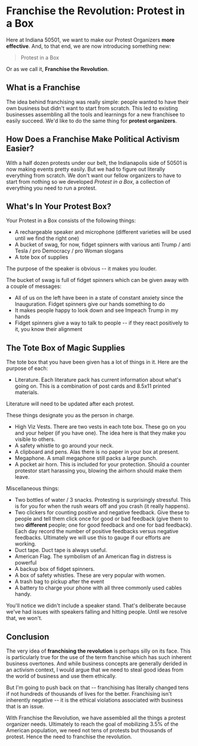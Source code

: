 # Franchise the Revolution: Protest in a Box

Here at Indiana 50501, we want to make our Protest Organizers **more effective**.  And, to that end, we are now introducing something new:

> Protest in a Box

Or as we call it, **Franchise the Revolution**.

## What is a Franchise

The idea behind franchising was really simple: people wanted to have their own business but didn't want to start from scratch.  This led to existing businesses assembling all the tools and learnings for a new franchisee to easily succeed.  We'd like to do the same thing for **protest organizers**.

## How Does a Franchise Make Political Activism Easier?

With a half dozen protests under our belt, the Indianapolis side of 50501 is now making events pretty easily.  But we had to figure out literally everything from scratch.  We don't want our fellow organizers to have to start from nothing so we developed *Protest in a Box*, a collection of everything you need to run a protest.  

## What's In Your Protest Box?

Your Protest in a Box consists of the following things:

* A rechargeable speaker and microphone (different varieties will be used until we find the right one)
* A bucket of swag, for now, fidget spinners with various anti Trump / anti Tesla /  pro Democracy / pro Woman slogans
* A tote box of supplies

The purpose of the speaker is obvious -- it makes you louder.  

The bucket of swag is full of fidget spinners which can be given away with a couple of messages: 
* All of us on the left have been in a state of constant anxiety since the Inauguration.  Fidget spinners give our hands something to do
* It makes people happy to look down and see Impeach Trump in my hands
* Fidget spinners give a way to talk to people -- if they react positively to it, you know their alignment

## The Tote Box of Magic Supplies

The tote box that you have been given has a lot of things in it.  Here are the purpose of each:

* Literature.  Each literature pack has current information about what's going on.  This is a combination of post cards and 8.5x11 printed materials.

Literature will need to be updated after each protest.

These things designate you as the person in charge.

* High Viz Vests.  There are two vests in each tote box.  These go on you and your helper (if you have one).  The idea here is that they make you visible to others.
* A safety whistle to go around your neck.  
* A clipboard and pens.  Alas there is no paper in your box at present.
* Megaphone. A small megaphone still packs a large punch.
* A pocket air horn.  This is included for your protection.  Should a counter protestor start harassing you, blowing the airhorn should make them leave.

Miscellaneous things:

* Two bottles of water / 3 snacks.  Protesting is surprisingly stressful.  This is for you for when the rush wears off and you crash (it really happens).  
* Two clickers for counting positive and negative feedback.  Give these to people and tell them click once for good or bad feedback (give them to two **different** people; one for good feedback and one for bad feedback).  Each day record the number of positive feedbacks versus negative feedbacks.  Ultimately we will use this to gauge if our efforts are working.
* Duct tape.  Duct tape is always useful.
* American Flag.  The symbolism of an American flag in distress is powerful
* A backup box of fidget spinners.
* A box of safety whistles.  These are very popular with women.
* A trash bag to pickup after the event
* A battery to charge your phone with all three commonly used cables handy.

You'll notice we didn't include a speaker stand.  That's deliberate because we've had issues with speakers falling and hitting people.  Until we resolve that, we won't.

## Conclusion

The very idea of **franchising the revolution** is perhaps silly on its face.  This is particularly true for the use of the term franchise which has such inherent business overtones.  And while business concepts are generally derided in an activism context, I would argue that we need to steal good ideas from the world of business and use them ethically.

But I'm going to push back on that -- franchising has literally changed tens if not hundreds of thousands of lives for the better.  Franchising isn't inherently negative -- it is the ethical violations associated with business that is an issue.

With Franchise the Revolution, we have assembled all the things a protest organizer needs.  Ultimately to reach the goal of mobilizing 3.5% of the American population, we need not tens of protests but thousands of protest.  Hence the need to franchise the revolution.
